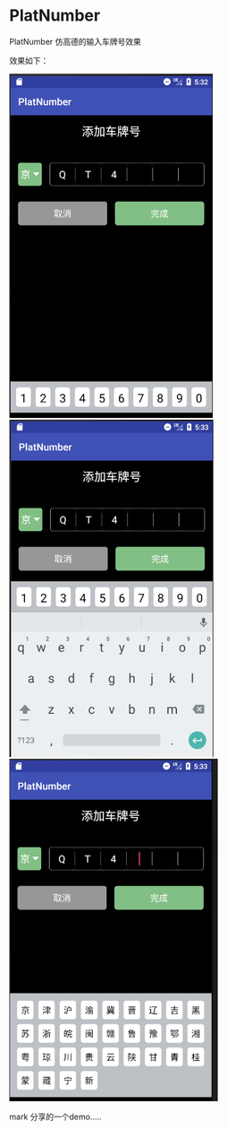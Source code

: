 # PlatNumber
PlatNumber
仿高德的输入车牌号效果

效果如下：

![c](https://github.com/zcong1992/PlatNumber/blob/master/app/src/main/res/mipmap-xxxhdpi/image0.png)
![c](https://github.com/zcong1992/PlatNumber/blob/master/app/src/main/res/mipmap-xxxhdpi/image1.png)
![c](https://github.com/zcong1992/PlatNumber/blob/master/app/src/main/res/mipmap-xxxhdpi/image2.png) 





mark 分享的一个demo.....
